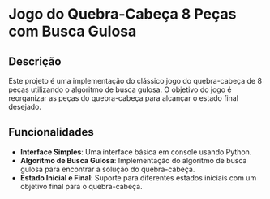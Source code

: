 # Jogo do Quebra-Cabeça 8 Peças com Busca Gulosa

## Descrição

Este projeto é uma implementação do clássico jogo do quebra-cabeça de 8 peças utilizando o algoritmo de busca gulosa. O objetivo do jogo é reorganizar as peças do quebra-cabeça para alcançar o estado final desejado.

## Funcionalidades

- **Interface Simples**: Uma interface básica em console usando Python.
- **Algoritmo de Busca Gulosa**: Implementação do algoritmo de busca gulosa para encontrar a solução do quebra-cabeça.
- **Estado Inicial e Final**: Suporte para diferentes estados iniciais com um objetivo final para o quebra-cabeça.


